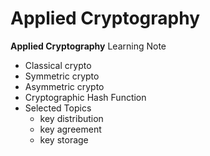 # Applied Cryptography

**Applied Cryptography** Learning Note

- Classical crypto
- Symmetric crypto
- Asymmetric crypto
- Cryptographic Hash Function
- Selected Topics
	- key distribution
	- key agreement
	- key storage
